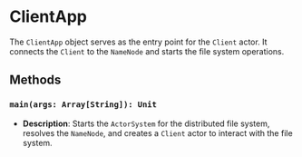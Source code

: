 # ClientApp

The `ClientApp` object serves as the entry point for the `Client` actor. It connects the `Client` to the `NameNode` and starts the file system operations.

## Methods

### `main(args: Array[String]): Unit`
- **Description**: 
  Starts the `ActorSystem` for the distributed file system, resolves the `NameNode`, and creates a `Client` actor to interact with the file system.
